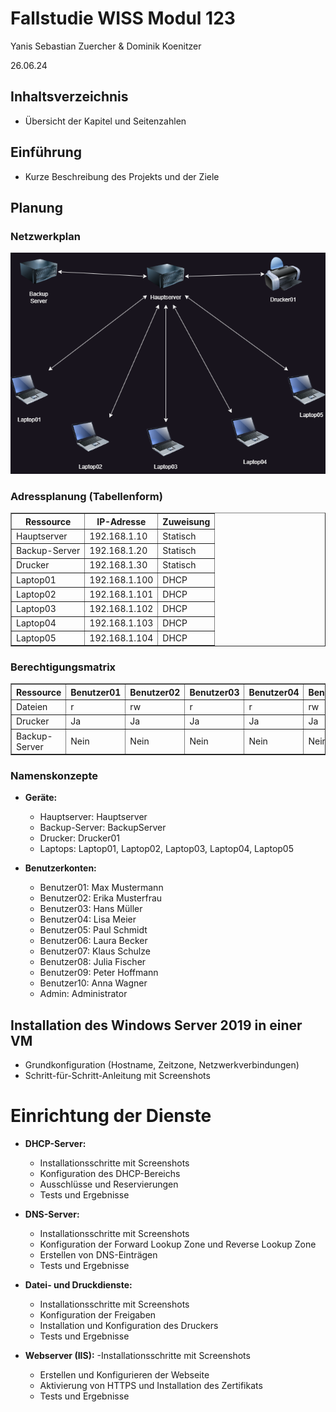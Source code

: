 # Fallstudie WISS Modul 123
Yanis Sebastian Zuercher & Dominik Koenitzer

26.06.24

## Inhaltsverzeichnis
- Übersicht der Kapitel und Seitenzahlen

## Einführung
- Kurze Beschreibung des Projekts und der Ziele
## Planung
### Netzwerkplan
![netzwerkdiagram](docs/images/Netzwerkdiagram.drawio.png)
### Adressplanung (Tabellenform)
<table border="1">
    <tr>
        <th>Ressource</th>
        <th>IP-Adresse</th>
        <th>Zuweisung</th>
    </tr>
    <tr>
        <td>Hauptserver</td>
        <td>192.168.1.10</td>
        <td>Statisch</td>
    </tr>
    <tr>
        <td>Backup-Server</td>
        <td>192.168.1.20</td>
        <td>Statisch</td>
    </tr>
    <tr>
        <td>Drucker</td>
        <td>192.168.1.30</td>
        <td>Statisch</td>
    </tr>
    <tr>
        <td>Laptop01</td>
        <td>192.168.1.100</td>
        <td>DHCP</td>
    </tr>
    <tr>
        <td>Laptop02</td>
        <td>192.168.1.101</td>
        <td>DHCP</td>
    </tr>
    <tr>
        <td>Laptop03</td>
        <td>192.168.1.102</td>
        <td>DHCP</td>
    </tr>
    <tr>
        <td>Laptop04</td>
        <td>192.168.1.103</td>
        <td>DHCP</td>
    </tr>
    <tr>
        <td>Laptop05</td>
        <td>192.168.1.104</td>
        <td>DHCP</td>
    </tr>
</table>

### Berechtigungsmatrix
<table border="1">
    <tr>
        <th>Ressource</th>
        <th>Benutzer01</th>
        <th>Benutzer02</th>
        <th>Benutzer03</th>
        <th>Benutzer04</th>
        <th>Benutzer05</th>
        <th>Benutzer06</th>
        <th>Benutzer07</th>
        <th>Benutzer08</th>
        <th>Benutzer09</th>
        <th>Benutzer10</th>
        <th>Admin</th>
    </tr>
    <tr>
        <td>Dateien</td>
        <td>r</td>
        <td>rw</td>
        <td>r</td>
        <td>r</td>
        <td>rw</td>
        <td>r</td>
        <td>rw</td>
        <td>r</td>
        <td>r</td>
        <td>rw</td>
        <td>rwx</td>
    </tr>
    <tr>
        <td>Drucker</td>
        <td>Ja</td>
        <td>Ja</td>
        <td>Ja</td>
        <td>Ja</td>
        <td>Ja</td>
        <td>Ja</td>
        <td>Ja</td>
        <td>Ja</td>
        <td>Ja</td>
        <td>Ja</td>
        <td>Ja</td>
    </tr>
    <tr>
        <td>Backup-Server</td>
        <td>Nein</td>
        <td>Nein</td>
        <td>Nein</td>
        <td>Nein</td>
        <td>Nein</td>
        <td>Nein</td>
        <td>Nein</td>
        <td>Nein</td>
        <td>Nein</td>
        <td>Nein</td>
        <td>Ja</td>
    </tr>
</table>


### Namenskonzepte
- **Geräte:**
  - Hauptserver: Hauptserver
  - Backup-Server: BackupServer
  - Drucker: Drucker01
  - Laptops: Laptop01, Laptop02, Laptop03, Laptop04, Laptop05
  
- **Benutzerkonten:**
  - Benutzer01: Max Mustermann
  - Benutzer02: Erika Musterfrau
  - Benutzer03: Hans Müller
  - Benutzer04: Lisa Meier
  - Benutzer05: Paul Schmidt
  - Benutzer06: Laura Becker
  - Benutzer07: Klaus Schulze
  - Benutzer08: Julia Fischer
  - Benutzer09: Peter Hoffmann
  - Benutzer10: Anna Wagner
  - Admin: Administrator
## Installation des Windows Server 2019 in einer VM
- Grundkonfiguration (Hostname, Zeitzone, Netzwerkverbindungen)
- Schritt-für-Schritt-Anleitung mit Screenshots
# Einrichtung der Dienste
- **DHCP-Server:**
  - Installationsschritte mit Screenshots
  - Konfiguration des DHCP-Bereichs
  - Ausschlüsse und Reservierungen
  - Tests und Ergebnisse
  
- **DNS-Server:**
  - Installationsschritte mit Screenshots
  - Konfiguration der Forward Lookup Zone und Reverse Lookup Zone
  - Erstellen von DNS-Einträgen
  - Tests und Ergebnisse
  
- **Datei- und Druckdienste:**
  - Installationsschritte mit Screenshots
  - Konfiguration der Freigaben
  - Installation und Konfiguration des Druckers
  - Tests und Ergebnisse
  
- **Webserver (IIS):**
  -Installationsschritte mit Screenshots
  - Erstellen und Konfigurieren der Webseite
  - Aktivierung von HTTPS und Installation des Zertifikats
  - Tests und Ergebnisse
